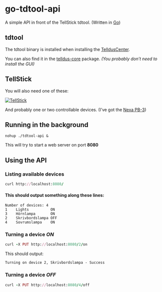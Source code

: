 go-tdtool-api
=============
A simple API in front of the TellStick tdtool. (Written in [Go](http://golang.org/))

## tdtool

The tdtool binary is installed when installing the [TelldusCenter](http://www.telldus.se/products/nativesoftware).

You can also find it in the [telldus-core](https://github.com/telldus/telldus/tree/master/telldus-core) package.
_(You probably don’t need to install the GUI)_

## TellStick

You will also need one of these:

[![TellStick](http://www.telldus.se/img/img_start_product_tellstick.jpg)](http://www.telldus.se/products/tellstick)

And probably one or two controllable devices. (I’ve got the [Nexa PB-3](http://www.nexa.se/PB3Ny3packsjalvlarande.htm))

## Running in the background

    nohup ./tdtool-api &

This will try to start a web server on port **8080**

## Using the API

### Listing available devices
```ruby
curl http://localhost:8080/
```
#### This should output something along these lines:

    Number of devices: 4
    1    Lights          ON
    3    Hörnlampa       ON
    2    Skrivbordslampa OFF
    4    Sovrumslampa    ON

### Turning a device _ON_
```ruby
curl -X PUT http://localhost:8080/2/on
```

This should output:

    Turning on device 2, Skrivbordslampa - Success




### Turning a device _OFF_
```ruby
curl -X PUT http://localhost:8080/4/off
```
